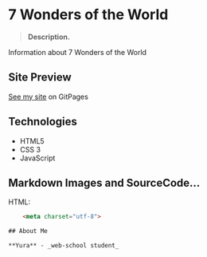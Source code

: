 # 7 Wonders of the World

> __Description.__

Information about 7 Wonders of the World

## Site Preview
[See my site](https://yurasik228.github.io/seven-wonders/)
on GitPages 


## Technologies

- HTML5
- CSS 3
- JavaScript

## Markdown Images and SourceCode...

HTML:
```html
    <meta charset="utf-8">

## About Me

**Yura** - _web-school student_